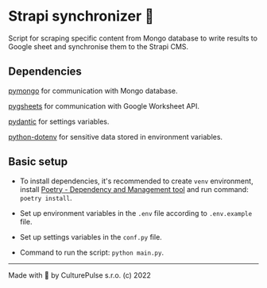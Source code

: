 # Strapi synchronizer 📝

Script for scraping specific content from Mongo database to write results to Google sheet and synchronise them to the Strapi CMS.

## Dependencies

[pymongo](https://pymongo.readthedocs.io/en/stable/) for communication with Mongo database.

[pygsheets](https://pygsheets.readthedocs.io/en/stable/) for communication with Google Worksheet API.

[pydantic](https://pydantic-docs.helpmanual.io/) for settings variables.

[python-dotenv](https://saurabh-kumar.com/python-dotenv/) for sensitive data stored in environment variables.

## Basic setup
- To install dependencies, it's recommended to create `venv` environment, install [Poetry - Dependency and Management tool](https://python-poetry.org/) and run command: `poetry install`.

- Set up environment variables in the `.env` file according to `.env.example` file.

- Set up settings variables in the `conf.py` file.

- Command to run the script: `python main.py`.

---
Made with 💜 by CulturePulse s.r.o. (c) 2022

